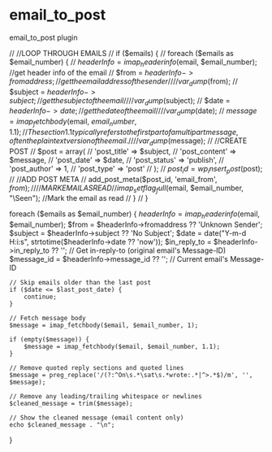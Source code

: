 # email_to_post

email_to_post plugin

// //LOOP THROUGH EMAILS
// if ($emails) {
    //     foreach ($emails as $email_number) {
    //         $headerInfo = imap_headerinfo($email, $email_number); //get header info of the email
    //         $from = $headerInfo->fromaddress; //get the email address of the sender
    //         // var_dump($from);
// $subject = $headerInfo->subject; //get the subject of the email
    //         // var_dump($subject);
// $date = $headerInfo->date; //get the date of the email
    //         // var_dump($date);
// $message = imap_fetchbody($email, $email_number, 1.1); //The section 1.1 typically refers to the first part of a multipart message, often the plain text version of the email.
    //         // var_dump($message);
// //CREATE POST
// $post = array(
    //             'post_title' => $subject,
    //             'post_content' => $message,
    //             'post_date' => $date,
    //             'post_status' => 'publish',
    //             'post_author' => 1,
    //             'post_type' => 'post'
    //         );
    //         $post_id = wp_insert_post($post);
// //ADD POST META
// add_post_meta($post_id, 'email_from', $from);
    //         // MARK EMAIL AS READ
    //         imap_setflag_full($email, $email_number, "\Seen"); //Mark the email as read
// }
// }

foreach ($emails as $email_number) {
    $headerInfo = imap_headerinfo($email, $email_number);
    $from = $headerInfo->fromaddress ?? 'Unknown Sender';
    $subject = $headerInfo->subject ?? 'No Subject';
    $date = date("Y-m-d H:i:s", strtotime($headerInfo->date ?? 'now'));
$in_reply_to = $headerInfo->in_reply_to ?? ''; // Get in-reply-to (original email's Message-ID)
$message_id = $headerInfo->message_id ?? ''; // Current email's Message-ID

    // Skip emails older than the last post
    if ($date <= $last_post_date) {
        continue;
    }

    // Fetch message body
    $message = imap_fetchbody($email, $email_number, 1);

    if (empty($message)) {
        $message = imap_fetchbody($email, $email_number, 1.1);
    }

    // Remove quoted reply sections and quoted lines
    $message = preg_replace('/(?:^On\s.*\sat\s.*wrote:.*|^>.*$)/m', '', $message);

    // Remove any leading/trailing whitespace or newlines
    $cleaned_message = trim($message);

    // Show the cleaned message (email content only)
    echo $cleaned_message . "\n";

}
